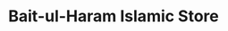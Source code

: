 ---
title: "Bait-ul-Haram Islamic Store"
url: /karachi/bait-ul-haram-islamic-store/
shop: Andenken
---